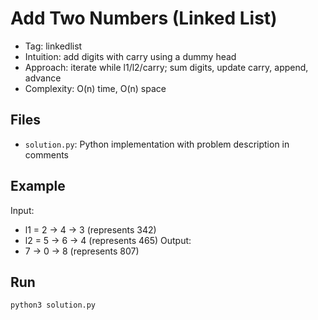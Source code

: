 # Add Two Numbers (Linked List)

- Tag: linkedlist
- Intuition: add digits with carry using a dummy head
- Approach: iterate while l1/l2/carry; sum digits, update carry, append, advance
- Complexity: O(n) time, O(n) space

## Files
- `solution.py`: Python implementation with problem description in comments

## Example
Input:
- l1 = 2 -> 4 -> 3  (represents 342)
- l2 = 5 -> 6 -> 4  (represents 465)
Output:
- 7 -> 0 -> 8  (represents 807)

## Run
```bash
python3 solution.py
```


